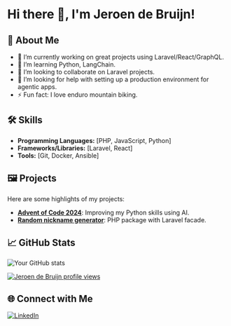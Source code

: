 # Hi there 👋, I'm Jeroen de Bruijn!

## 🚀 About Me
- 🔭 I’m currently working on great projects using Laravel/React/GraphQL.
- 🌱 I’m learning Python, LangChain.
- 👯 I’m looking to collaborate on Laravel projects.
- 🤔 I’m looking for help with setting up a production environment for agentic apps.
- ⚡ Fun fact: I love enduro mountain biking.

## 🛠️ Skills
- **Programming Languages:** [PHP, JavaScript, Python]
- **Frameworks/Libraries:** [Laravel, React]
- **Tools:** [Git, Docker, Ansible]

## 🖼️ Projects
Here are some highlights of my projects:
- [**Advent of Code 2024**](https://github.com/MrBrownNL/Advent-of-Code-2024): Improving my Python skills using AI. 
- [**Random nickname generator**](https://github.com/MrBrownNL/random-nickname-generator): PHP package with Laravel facade.

## 📈 GitHub Stats
![Your GitHub stats](https://github-readme-stats.vercel.app/api?username=MrBrownNL&show_icons=true&theme=radical)

[![Jeroen de Bruijn profile views](https://u8views.com/api/v1/github/profiles/58940742/views/day-week-month-total-count.svg)](https://u8views.com/github/MrBrownNL)

## 🌐 Connect with Me
[![LinkedIn](https://img.shields.io/badge/-LinkedIn-blue?style=flat&logo=Linkedin&logoColor=white)](https://www.linkedin.com/in/jeroendebruijnnl/)

